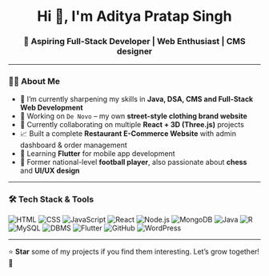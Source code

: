 <h1 align="center">Hi 👋, I'm Aditya Pratap Singh</h1>
<h3 align="center">🚀 Aspiring Full-Stack Developer | Web Enthusiast | CMS designer</h3>

---

### 👨‍💻 About Me

- 🌱 I’m currently sharpening my skills in **Java, DSA, CMS and Full-Stack Web Development**
- 🎯 Working on `De Novo` – my own **street-style clothing brand website**
- 🔭 Currently collaborating on multiple **React + 3D (Three.js)** projects
- 📈 Built a complete **Restaurant E-Commerce Website** with admin dashboard & order management
- 📱 Learning **Flutter** for mobile app development
- 🏅 Former national-level **football player**, also passionate about **chess** and **UI/UX design**

---

### 🛠️ Tech Stack & Tools

![HTML](https://img.shields.io/badge/HTML5-E34F26?logo=html5&logoColor=white)
![CSS](https://img.shields.io/badge/CSS3-1572B6?logo=css3&logoColor=white)
![JavaScript](https://img.shields.io/badge/JavaScript-F7DF1E?logo=javascript&logoColor=black)
![React](https://img.shields.io/badge/React-20232A?logo=react&logoColor=61DAFB)
![Node.js](https://img.shields.io/badge/Node.js-43853D?logo=node.js&logoColor=white)
![MongoDB](https://img.shields.io/badge/MongoDB-4EA94B?logo=mongodb&logoColor=white)
![Java](https://img.shields.io/badge/Java-ED8B00?logo=java&logoColor=white)
![R](https://img.shields.io/badge/R-276DC3?logo=r&logoColor=white)
![MySQL](https://img.shields.io/badge/MySQL-4479A1?style=flat&logo=mysql&logoColor=white)
![DBMS](https://img.shields.io/badge/DBMS-003366?style=flat&logo=databricks&logoColor=white)
![Flutter](https://img.shields.io/badge/Flutter-02569B?logo=flutter&logoColor=white)
![GitHub](https://img.shields.io/badge/GitHub-181717?logo=github&logoColor=white)
![WordPress](https://img.shields.io/badge/WordPress-21759B?style=flat&logo=wordpress&logoColor=white)

---


</p>



⭐️ **Star** some of my projects if you find them interesting. Let’s grow together! 🙌
